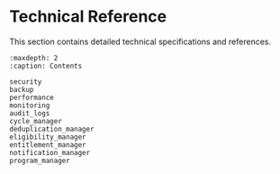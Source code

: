 # Technical Reference

This section contains detailed technical specifications and references.

```{toctree}
:maxdepth: 2
:caption: Contents

security
backup
performance
monitoring
audit_logs
cycle_manager
deduplication_manager
eligibility_manager
entitlement_manager
notification_manager
program_manager
```
